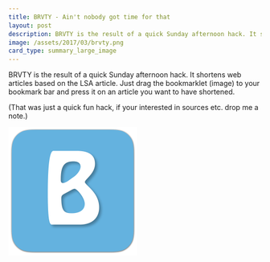 ```yaml
---
title: BRVTY - Ain't nobody got time for that
layout: post
description: BRVTY is the result of a quick Sunday afternoon hack. It shortens web articles based on the LSA article.
image: /assets/2017/03/brvty.png
card_type: summary_large_image
---
```


BRVTY is the result of a quick Sunday afternoon hack. It shortens web articles based on the LSA article.
Just drag the bookmarklet (image) to your bookmark bar and press it on an article you want to have shortened.

(That was just a quick fun hack, if your interested in sources etc. drop me a note.)

<a href="javascript:(function(){document.location='http://brvty.chjdev.com/?format=html&ratio=0.3&url='+document.location}());">
<img style="width: 256px" alt="BRVTY" src="/assets/2017/03/brvty.png"/>
</a>

